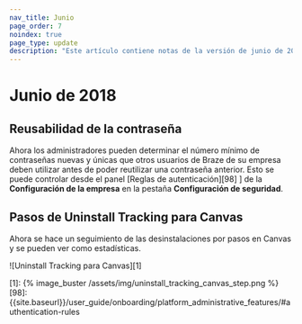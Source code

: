 ```yaml
---
nav_title: Junio
page_order: 7
noindex: true
page_type: update
description: "Este artículo contiene notas de la versión de junio de 2018."
---
```

# Junio de 2018

## Reusabilidad de la contraseña

Ahora los administradores pueden determinar el número mínimo de contraseñas nuevas y únicas que otros usuarios de Braze de su empresa deben utilizar antes de poder reutilizar una contraseña anterior. Esto se puede controlar desde el panel [Reglas de autenticación][98] ] de la **Configuración de la empresa** en la pestaña **Configuración de seguridad**.

## Pasos de Uninstall Tracking para Canvas

Ahora se hace un seguimiento de las desinstalaciones por pasos en Canvas y se pueden ver como estadísticas.

![Uninstall Tracking para Canvas][1]

[1]: {% image_buster /assets/img/uninstall_tracking_canvas_step.png %}
[98]: {{site.baseurl}}/user_guide/onboarding/platform_administrative_features/#authentication-rules

